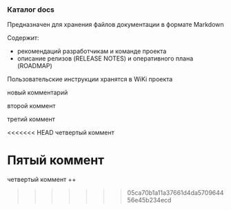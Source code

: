 ### Каталог docs

Предназначен для хранения файлов документации в формате Markdown 

Содержит:

* рекомендаций разработчикам и команде проекта
* описание релизов (RELEASE NOTES) и оперативного плана (ROADMAP)

Пользовательские инструкции хранятся в WiKi проекта

новый комментарий

второй коммент

третий коммент

<<<<<<< HEAD
четвертый коммент

Пятый коммент
=======
четвертый коммент ++
>>>>>>> 05ca70b1a11a37661d4da570964456e45b234ecd 
